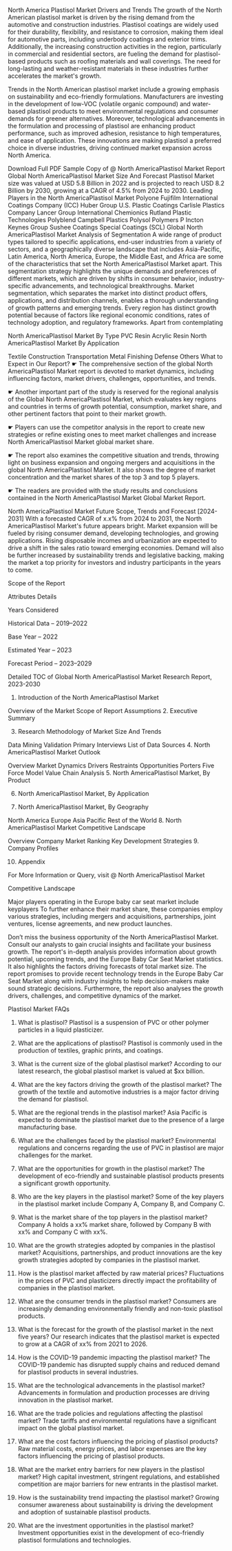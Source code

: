 North America Plastisol Market Drivers and Trends
The growth of the North American plastisol market is driven by the rising demand from the automotive and construction industries. Plastisol coatings are widely used for their durability, flexibility, and resistance to corrosion, making them ideal for automotive parts, including underbody coatings and exterior trims. Additionally, the increasing construction activities in the region, particularly in commercial and residential sectors, are fueling the demand for plastisol-based products such as roofing materials and wall coverings. The need for long-lasting and weather-resistant materials in these industries further accelerates the market's growth.

Trends in the North American plastisol market include a growing emphasis on sustainability and eco-friendly formulations. Manufacturers are investing in the development of low-VOC (volatile organic compound) and water-based plastisol products to meet environmental regulations and consumer demands for greener alternatives. Moreover, technological advancements in the formulation and processing of plastisol are enhancing product performance, such as improved adhesion, resistance to high temperatures, and ease of application. These innovations are making plastisol a preferred choice in diverse industries, driving continued market expansion across North America.

Download Full PDF Sample Copy of @ North AmericaPlastisol Market Report  
Global North AmericaPlastisol Market Size And Forecast
Plastisol Market size was valued at USD 5.8 Billion in 2022 and is projected to reach USD 8.2 Billion by 2030, growing at a CAGR of 4.5% from 2024 to 2030.
Leading Players in the North AmericaPlastisol Market
Polyone
Fujifilm
International Coatings Company (ICC)
Huber Group
U.S. Plastic Coatings
Carlisle Plastics Company
Lancer Group International
Chemionics
Rutland Plastic Technologies
Polyblend
Campbell Plastics
Polysol Polymers
P Incton Keynes Group
Sushee Coatings
Special Coatings (SCL)
Global North AmericaPlastisol Market Analysis of Segmentation
A wide range of product types tailored to specific applications, end-user industries from a variety of sectors, and a geographically diverse landscape that includes Asia-Pacific, Latin America, North America, Europe, the Middle East, and Africa are some of the characteristics that set the North AmericaPlastisol Market apart. This segmentation strategy highlights the unique demands and preferences of different markets, which are driven by shifts in consumer behavior, industry-specific advancements, and technological breakthroughs. Market segmentation, which separates the market into distinct product offers, applications, and distribution channels, enables a thorough understanding of growth patterns and emerging trends. Every region has distinct growth potential because of factors like regional economic conditions, rates of technology adoption, and regulatory frameworks. Apart from contemplating

North AmericaPlastisol Market By Type
PVC Resin
Acrylic Resin
North AmericaPlastisol Market By Application

Textile
Construction
Transportation
Metal Finishing
Defense
Others
What to Expect in Our Report?
☛ The comprehensive section of the global North AmericaPlastisol Market report is devoted to market dynamics, including influencing factors, market drivers, challenges, opportunities, and trends.

☛ Another important part of the study is reserved for the regional analysis of the Global North AmericaPlastisol Market, which evaluates key regions and countries in terms of growth potential, consumption, market share, and other pertinent factors that point to their market growth.

☛ Players can use the competitor analysis in the report to create new strategies or refine existing ones to meet market challenges and increase North AmericaPlastisol Market global market share.

☛ The report also examines the competitive situation and trends, throwing light on business expansion and ongoing mergers and acquisitions in the global North AmericaPlastisol Market. It also shows the degree of market concentration and the market shares of the top 3 and top 5 players.

☛ The readers are provided with the study results and conclusions contained in the North AmericaPlastisol Market Global Market Report.

North AmericaPlastisol Market Future Scope, Trends and Forecast [2024-2031]
With a forecasted CAGR of x.x% from 2024 to 2031, the North AmericaPlastisol Market's future appears bright. Market expansion will be fueled by rising consumer demand, developing technologies, and growing applications. Rising disposable incomes and urbanization are expected to drive a shift in the sales ratio toward emerging economies. Demand will also be further increased by sustainability trends and legislative backing, making the market a top priority for investors and industry participants in the years to come.

Scope of the Report

Attributes Details

Years Considered

Historical Data – 2019–2022

Base Year – 2022

Estimated Year – 2023

Forecast Period – 2023–2029

Detailed TOC of Global North AmericaPlastisol Market Research Report, 2023-2030
1. Introduction of the North AmericaPlastisol Market

Overview of the Market
Scope of Report
Assumptions
2. Executive Summary

3. Research Methodology of Market Size And Trends

Data Mining
Validation
Primary Interviews
List of Data Sources
4. North AmericaPlastisol Market Outlook

Overview
Market Dynamics
Drivers
Restraints
Opportunities
Porters Five Force Model
Value Chain Analysis
5. North AmericaPlastisol Market, By Product

6. North AmericaPlastisol Market, By Application

7. North AmericaPlastisol Market, By Geography

North America
Europe
Asia Pacific
Rest of the World
8. North AmericaPlastisol Market Competitive Landscape

Overview
Company Market Ranking
Key Development Strategies
9. Company Profiles

10. Appendix

For More Information or Query, visit @ North AmericaPlastisol Market

Competitive Landscape

Major players operating in the Europe baby car seat market include keyplayers To further enhance their market share, these companies employ various strategies, including mergers and acquisitions, partnerships, joint ventures, license agreements, and new product launches.

Don’t miss the business opportunity of the North AmericaPlastisol Market. Consult our analysts to gain crucial insights and facilitate your business growth.
The report's in-depth analysis provides information about growth potential, upcoming trends, and the Europe Baby Car Seat Market statistics. It also highlights the factors driving forecasts of total market size. The report promises to provide recent technology trends in the Europe Baby Car Seat Market along with industry insights to help decision-makers make sound strategic decisions. Furthermore, the report also analyses the growth drivers, challenges, and competitive dynamics of the market.

Plastisol Market FAQs
1. What is plastisol?
Plastisol is a suspension of PVC or other polymer particles in a liquid plasticizer.

2. What are the applications of plastisol?
Plastisol is commonly used in the production of textiles, graphic prints, and coatings.

3. What is the current size of the global plastisol market?
According to our latest research, the global plastisol market is valued at $xx billion.

4. What are the key factors driving the growth of the plastisol market?
The growth of the textile and automotive industries is a major factor driving the demand for plastisol.

5. What are the regional trends in the plastisol market?
Asia Pacific is expected to dominate the plastisol market due to the presence of a large manufacturing base.

6. What are the challenges faced by the plastisol market?
Environmental regulations and concerns regarding the use of PVC in plastisol are major challenges for the market.

7. What are the opportunities for growth in the plastisol market?
The development of eco-friendly and sustainable plastisol products presents a significant growth opportunity.

8. Who are the key players in the plastisol market?
Some of the key players in the plastisol market include Company A, Company B, and Company C.

9. What is the market share of the top players in the plastisol market?
Company A holds a xx% market share, followed by Company B with xx% and Company C with xx%.

10. What are the growth strategies adopted by companies in the plastisol market?
Acquisitions, partnerships, and product innovations are the key growth strategies adopted by companies in the plastisol market.

11. How is the plastisol market affected by raw material prices?
Fluctuations in the prices of PVC and plasticizers directly impact the profitability of companies in the plastisol market.

12. What are the consumer trends in the plastisol market?
Consumers are increasingly demanding environmentally friendly and non-toxic plastisol products.

13. What is the forecast for the growth of the plastisol market in the next five years?
Our research indicates that the plastisol market is expected to grow at a CAGR of xx% from 2021 to 2026.

14. How is the COVID-19 pandemic impacting the plastisol market?
The COVID-19 pandemic has disrupted supply chains and reduced demand for plastisol products in several industries.

15. What are the technological advancements in the plastisol market?
Advancements in formulation and production processes are driving innovation in the plastisol market.

16. What are the trade policies and regulations affecting the plastisol market?
Trade tariffs and environmental regulations have a significant impact on the global plastisol market.

17. What are the cost factors influencing the pricing of plastisol products?
Raw material costs, energy prices, and labor expenses are the key factors influencing the pricing of plastisol products.

18. What are the market entry barriers for new players in the plastisol market?
High capital investment, stringent regulations, and established competition are major barriers for new entrants in the plastisol market.

19. How is the sustainability trend impacting the plastisol market?
Growing consumer awareness about sustainability is driving the development and adoption of sustainable plastisol products.

20. What are the investment opportunities in the plastisol market?
Investment opportunities exist in the development of eco-friendly plastisol formulations and technologies.
